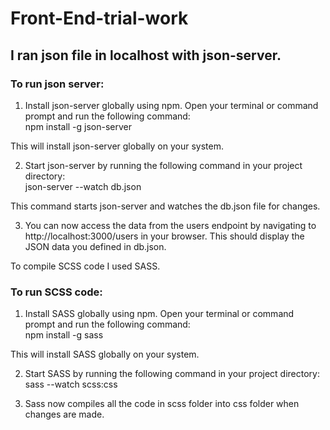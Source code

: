 # Front-End-trial-work

## I ran json file in localhost with json-server.
### To run json server:
1. Install json-server globally using npm. Open your terminal or command prompt and run the following command:<br />
npm install -g json-server

This will install json-server globally on your system.

2. Start json-server by running the following command in your project directory:<br />
json-server --watch db.json

This command starts json-server and watches the db.json file for changes.

3. You can now access the data from the users endpoint by navigating to http://localhost:3000/users in your browser. This should display the JSON data you defined in db.json.

To compile SCSS code I used SASS.

### To run SCSS code:
1. Install SASS globally using npm. Open your terminal or command prompt and run the following command:<br />
npm install -g sass

This will install SASS globally on your system.

2. Start SASS by running the following command in your project directory:<br />
sass --watch scss:css

3. Sass now compiles all the code in scss folder into css folder when changes are made.
